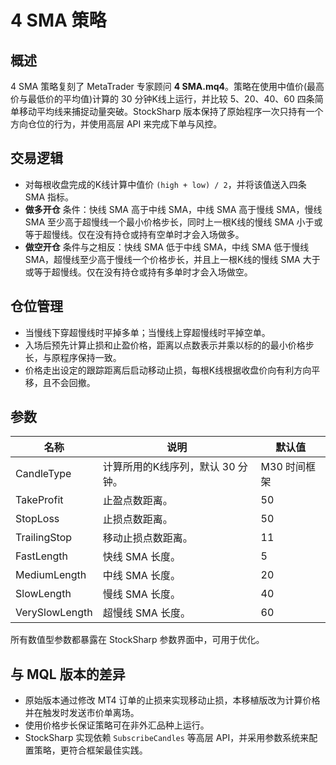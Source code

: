 # 4 SMA 策略

## 概述
4 SMA 策略复刻了 MetaTrader 专家顾问 **4 SMA.mq4**。策略在使用中值价(最高价与最低价的平均值)计算的 30 分钟K线上运行，并比较 5、20、40、60 四条简单移动平均线来捕捉动量突破。StockSharp 版本保持了原始程序一次只持有一个方向仓位的行为，并使用高层 API 来完成下单与风控。

## 交易逻辑
- 对每根收盘完成的K线计算中值价 `(high + low) / 2`，并将该值送入四条 SMA 指标。
- **做多开仓** 条件：快线 SMA 高于中线 SMA，中线 SMA 高于慢线 SMA，慢线 SMA 至少高于超慢线一个最小价格步长，同时上一根K线的慢线 SMA 小于或等于超慢线。仅在没有持仓或持有空单时才会入场做多。
- **做空开仓** 条件与之相反：快线 SMA 低于中线 SMA，中线 SMA 低于慢线 SMA，超慢线至少高于慢线一个价格步长，并且上一根K线的慢线 SMA 大于或等于超慢线。仅在没有持仓或持有多单时才会入场做空。

## 仓位管理
- 当慢线下穿超慢线时平掉多单；当慢线上穿超慢线时平掉空单。
- 入场后预先计算止损和止盈价格，距离以点数表示并乘以标的的最小价格步长，与原程序保持一致。
- 价格走出设定的跟踪距离后启动移动止损，每根K线根据收盘价向有利方向平移，且不会回撤。

## 参数
| 名称 | 说明 | 默认值 |
| --- | --- | --- |
| CandleType | 计算所用的K线序列，默认 30 分钟。 | M30 时间框架 |
| TakeProfit | 止盈点数距离。 | 50 |
| StopLoss | 止损点数距离。 | 50 |
| TrailingStop | 移动止损点数距离。 | 11 |
| FastLength | 快线 SMA 长度。 | 5 |
| MediumLength | 中线 SMA 长度。 | 20 |
| SlowLength | 慢线 SMA 长度。 | 40 |
| VerySlowLength | 超慢线 SMA 长度。 | 60 |

所有数值型参数都暴露在 StockSharp 参数界面中，可用于优化。

## 与 MQL 版本的差异
- 原始版本通过修改 MT4 订单的止损来实现移动止损，本移植版改为计算价格并在触发时发送市价单离场。
- 使用价格步长保证策略可在非外汇品种上运行。
- StockSharp 实现依赖 `SubscribeCandles` 等高层 API，并采用参数系统来配置策略，更符合框架最佳实践。
